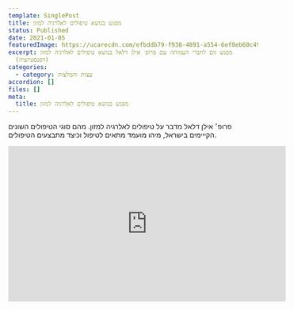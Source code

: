 ```yaml
---
template: SinglePost
title: מפגש בנושא טיפולים לאלרגיה למזון
status: Published
date: 2021-01-05
featuredImage: https://ucarecdn.com/efbddb79-f938-4891-a554-6ef0eb60c499/
excerpt: מפגש זום לחברי העמותה עם פרופ׳ אילן דלאל בנושא טיפולים לאלרגיה למזון
  (דסנסטיזציה)
categories:
  - category: עצות והמלצות
accordion: []
files: []
meta:
  title: מפגש בנושא טיפולים לאלרגיה למזון
---
```

פרופ׳ אילן דלאל מדבר על טיפולים לאלרגיה למזון. מהם סוגי הטיפולים השונים הקייימים בישראל, מיהו מועמד מתאים לטיפול וכיצד מתבצעים הטיפולים.
<iframe src="https://www.facebook.com/plugins/video.php?height=314&href=https%3A%2F%2Fwww.facebook.com%2FFoodallergy.il%2Fvideos%2F724549658459798%2F&show_text=false&width=560" width="560" height="314" style="border:none;overflow:hidden" scrolling="no" frameborder="0" allowfullscreen="true" allow="autoplay; clipboard-write; encrypted-media; picture-in-picture; web-share" allowFullScreen="true"></iframe>